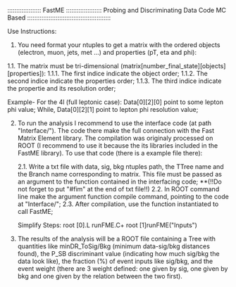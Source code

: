 ::::::::::::::::::: FastME ::::::::::::::::::::
 Probing and Discriminating Data Code MC Based
:::::::::::::::::::::::::::::::::::::::::::::::

Use Instructions:

1. You need format your ntuples to get a matrix with the ordered objects (electron, muon, jets, met ...) and properties (pT, eta and phi):
 
 1.1. The matrix must be tri-dimensional (matrix[number_final_state][objects][properties]):
  1.1.1. The first indice indicate the object order;
  1.1.2. The second indice indicate the properties order;
  1.1.3. The third indice indicate the propertie and its resolution order;
  
 Example- For the 4l (full leptonic case):
     Data[0][2][0] point to some lepton phi value;
     While, Data[0][2][1] point to lepton phi resolution value;
     
2. To run the analysis I recommend to use the interface code (at path "Interface/"). The code there make the full connection with
   the Fast Matrix Element library. The compilation was originaly processed on ROOT (I recommend to use it because the its libraries
   included in the FastME library). To use that code (there is a example file there):
   
   2.1. Write a txt file with data, sig, bkg ntuples path, the TTree name and the Branch name corresponding to matrix.
   This file must be passed as an argument to the function contained in the interfacing code;
   **(!!Do not forget to put "#fim" at the end of txt file!!)
   2.2. In ROOT command line make the argument function compile command, pointing to the code at "Interface/";
   2.3. After compilation, use the function instantiated to call FastME;
   
   Simplify Steps:  root [0].L runFME.C+
		    root [1]runFME("Inputs")
		    
3. The results of the analysis will be a ROOT file containing a Tree with quantities like minDR_ToSig/Bkg (minimum data-sig/bkg distances found),
   the P_SB discriminant value (indicating how much sig/bkg the data look like), the fraction (%) of event inputs like sig/bkg, and the event
   weight (there are 3 weight defined: one given by sig, one given by bkg and one given by the relation between the two first).